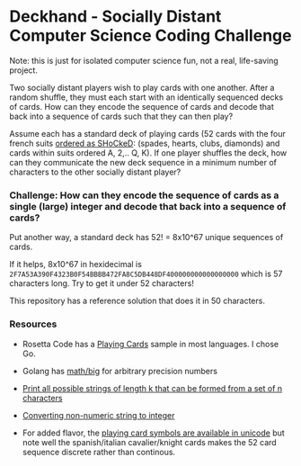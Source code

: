 # Deckhand - Socially Distant Computer Science Coding Challenge

Note: this is just for isolated computer science fun, not a real, life-saving project.

Two socially distant players wish to play cards with one another. After a random shuffle, they must each start with an identically sequenced decks of cards. How can they encode the sequence of cards and decode that back into a sequence of cards such that they can then play?

Assume each has a standard deck of playing cards (52 cards with the four french suits [ordered as SHoCkeD](https://www.deceptionary.com/aboutsuits.html): (spades, hearts, clubs, diamonds) and cards within suits ordered A, 2,.. Q, K). If one player shuffles the deck, how can they communicate the new deck sequence in a minimum number of characters to the other socially distant player?

### Challenge: How can they encode the sequence of cards as a single (large) integer and decode that back into a sequence of cards?

Put another way, a standard deck has 52! = 8x10^67 unique sequences of cards.

If it helps, 8x10^67 in hexidecimal is `2F7A53A390F4323B0F54BBBB472FA8C5DB448DF400000000000000000` which is
57 characters long. Try to get it under 52 characters!

This repository has a reference solution that does it in 50 characters.

### Resources
* Rosetta Code has a [Playing Cards](https://rosettacode.org/wiki/Playing_cards) sample in most languages. I chose Go.

* Golang has [math/big](https://golang.org/pkg/math/big/) for arbitrary precision numbers

* [Print all possible strings of length k that can be formed from a set of n characters](https://www.geeksforgeeks.org/print-all-combinations-of-given-length/)

* [Converting non-numeric string to integer](https://stackoverflow.com/questions/19724818/converting-non-numeric-string-to-integer)

* For added flavor, the [playing card symbols are available in unicode](https://en.wikipedia.org/wiki/Playing_cards_in_Unicode) but note well the spanish/italian cavalier/knight cards makes the 52 card sequence discrete rather than continous. 
